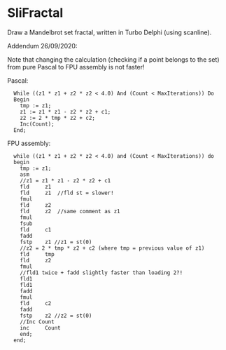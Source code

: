 # SliFractal
Draw a Mandelbrot set fractal, written in Turbo Delphi (using scanline).

Addendum 26/09/2020:

Note that changing the calculation (checking if a point belongs to the set) from pure Pascal to FPU assembly is not faster!

Pascal:

      While ((z1 * z1 + z2 * z2 < 4.0) And (Count < MaxIterations)) Do
      Begin
        tmp := z1;
        z1 := z1 * z1 - z2 * z2 + c1;
        z2 := 2 * tmp * z2 + c2;
        Inc(Count);
      End;
      
FPU assembly:

      while ((z1 * z1 + z2 * z2 < 4.0) and (Count < MaxIterations)) do
      begin
        tmp := z1;
        asm
        //z1 = z1 * z1 - z2 * z2 + c1
        fld     z1
        fld     z1  //fld st = slower!
        fmul
        fld     z2
        fld     z2  //same comment as z1
        fmul
        fsub
        fld     c1
        fadd
        fstp    z1 //z1 = st(0)
        //z2 = 2 * tmp * z2 + c2 (where tmp = previous value of z1)
        fld     tmp
        fld     z2
        fmul
        //fld1 twice + fadd slightly faster than loading 2?!
        fld1
        fld1
        fadd
        fmul
        fld     c2
        fadd
        fstp    z2 //z2 = st(0)
        //Inc Count
        inc     Count
        end;
      end;
